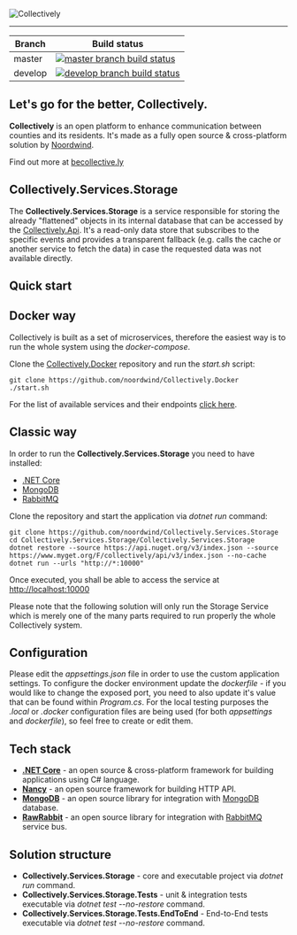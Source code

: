![Collectively](https://github.com/noordwind/Collectively/blob/master/assets/collectively_logo.png)

----------------


|Branch             |Build status                                                  
|-------------------|-----------------------------------------------------
|master             |[![master branch build status](https://api.travis-ci.org/noordwind/Collectively.Services.Storage.svg?branch=master)](https://travis-ci.org/noordwind/Collectively.Services.Storage)
|develop            |[![develop branch build status](https://api.travis-ci.org/noordwind/Collectively.Services.Storage.svg?branch=develop)](https://travis-ci.org/noordwind/Collectively.Services.Storage/branches)

**Let's go for the better, Collectively​​.**
----------------

**Collectively** is an open platform to enhance communication between counties and its residents​. It's made as a fully open source & cross-platform solution by [Noordwind](https://noordwind.com).

Find out more at [becollective.ly](http://becollective.ly)

**Collectively.Services.Storage**
----------------

The **Collectively.Services.Storage** is a service responsible for storing the already "flattened" objects in its internal database that can be accessed by the [Collectively.Api](https://github.com/noordwind/Collectively.Api).
It's a read-only data store that subscribes to the specific events and provides a transparent fallback (e.g. calls the cache or another service to fetch the data) in case the requested data was not available directly. 

**Quick start**
----------------

## Docker way

Collectively is built as a set of microservices, therefore the easiest way is to run the whole system using the *docker-compose*.

Clone the [Collectively.Docker](https://github.com/noordwind/Collectively.Docker) repository and run the *start.sh* script:

```
git clone https://github.com/noordwind/Collectively.Docker
./start.sh
```

For the list of available services and their endpoints [click here](https://github.com/noordwind/Collectively).

## Classic way

In order to run the **Collectively.Services.Storage** you need to have installed:
- [.NET Core](https://dotnet.github.io)
- [MongoDB](https://www.mongodb.com)
- [RabbitMQ](https://www.rabbitmq.com)

Clone the repository and start the application via *dotnet run* command:

```
git clone https://github.com/noordwind/Collectively.Services.Storage
cd Collectively.Services.Storage/Collectively.Services.Storage
dotnet restore --source https://api.nuget.org/v3/index.json --source https://www.myget.org/F/collectively/api/v3/index.json --no-cache
dotnet run --urls "http://*:10000"
```

Once executed, you shall be able to access the service at [http://localhost:10000](http://localhost:10000)

Please note that the following solution will only run the Storage Service which is merely one of the many parts required to run properly the whole Collectively system.

**Configuration**
----------------

Please edit the *appsettings.json* file in order to use the custom application settings. To configure the docker environment update the *dockerfile* - if you would like to change the exposed port, you need to also update it's value that can be found within *Program.cs*.
For the local testing purposes the *.local* or *.docker* configuration files are being used (for both *appsettings* and *dockerfile*), so feel free to create or edit them.

**Tech stack**
----------------
- **[.NET Core](https://dotnet.github.io)** - an open source & cross-platform framework for building applications using C# language.
- **[Nancy](http://nancyfx.org)** - an open source framework for building HTTP API.
- **[MongoDB](https://github.com/mongodb/mongo-csharp-driver)** - an open source library for integration with [MongoDB](https://www.mongodb.com) database.
- **[RawRabbit](https://github.com/pardahlman/RawRabbit)** - an open source library for integration with [RabbitMQ](https://www.rabbitmq.com) service bus.

**Solution structure**
----------------
- **Collectively.Services.Storage** - core and executable project via *dotnet run* command.
- **Collectively.Services.Storage.Tests** - unit & integration tests executable via *dotnet test --no-restore* command.
- **Collectively.Services.Storage.Tests.EndToEnd** - End-to-End tests executable via *dotnet test --no-restore* command.